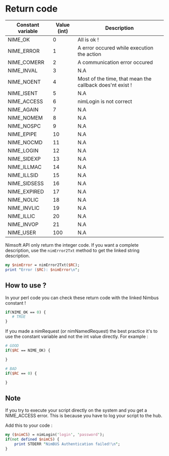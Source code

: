# Return code

| Constant variable | Value (int) | Description |
| --- | --- | --- |
| NIME_OK | 0 | All is ok ! |
| NIME_ERROR | 1 | A error occured while execution the action |
| NIME_COMERR | 2 | A communication error occured | 
| NIME_INVAL | 3 | N.A | 
| NIME_NOENT | 4 | Most of the time, that mean the callback does'nt exist ! |
| NIME_ISENT | 5 | N.A |
| NIME_ACCESS | 6 | nimLogin is not correct | 
| NIME_AGAIN | 7 | N.A |
| NIME_NOMEM | 8 | N.A |
| NIME_NOSPC | 9 | N.A |
| NIME_EPIPE | 10 | N.A |
| NIME_NOCMD | 11 | N.A | 
| NIME_LOGIN | 12 | N.A | 
| NIME_SIDEXP | 13 | N.A | 
| NIME_ILLMAC | 14 | N.A | 
| NIME_ILLSID | 15 | N.A | 
| NIME_SIDSESS | 16 | N.A | 
| NIME_EXPIRED | 17 | N.A |
| NIME_NOLIC | 18 | N.A |
| NIME_INVLIC | 19 | N.A |
| NIME_ILLIC | 20 | N.A |
| NIME_INVOP | 21 | N.A |
| NIME_USER | 100 | N.A | 

Nimsoft API only return the integer code. If you want a complete description, use the `nimError2Txt` method to get the linked string description.

```perl
my $nimError = nimError2Txt($RC);
print "Error ($RC): $nimError\n";
```

## How to use ?

In your perl code you can check these return code with the linked Nimbus constant ! 

```perl
if(NIME_OK == 0) {
   # TRUE
}
```

If you made a nimRequest (or nimNamedRequest) the best practice it's to use the constant variable and not the int value directly. For example : 

```perl
# GOOD
if($RC == NIME_OK) {

}
```

```perl
# BAD
if($RC == 0) {

}
```

## Note 

If you try to execute your script directly on the system and you get a NIME_ACCESS error. This is because you have to log your script to the hub.

Add this to your code : 

```perl
my ($nimCS) = nimLogin('login', 'password');
if(not defined $nimCS) {
    print STDERR "NimBUS Authentication failed!\n";
}
```
